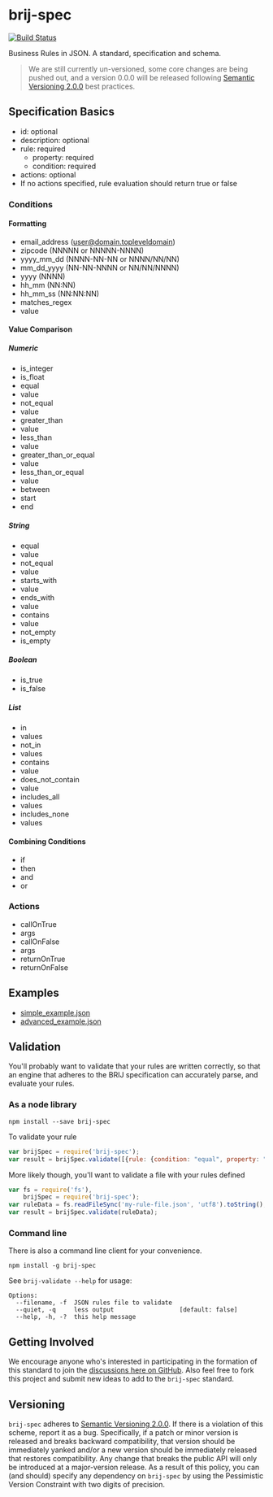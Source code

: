 # brij-spec

[![Build Status](https://travis-ci.org/LinuxBozo/brij-spec.svg?branch=master)](https://travis-ci.org/LinuxBozo/brij-spec)

Business Rules in JSON. A standard, specification and schema.

> We are still currently un-versioned, some core changes are being pushed out, and a version 0.0.0 will be released following [Semantic Versioning 2.0.0](SemVer.org) best practices.

## Specification Basics

 - id: optional
 - description: optional
 - rule: required
    - property: required
    - condition: required
 - actions: optional
 - If no actions specified, rule evaluation should return true or false

### Conditions
#### Formatting

 - email_address (user@domain.topleveldomain)
 - zipcode (NNNNN or NNNNN-NNNN)
 - yyyy_mm_dd (NNNN-NN-NN or NNNN/NN/NN)
 - mm_dd_yyyy (NN-NN-NNNN or NN/NN/NNNN)
 - yyyy (NNNN)
 - hh_mm (NN:NN)
 - hh_mm_ss (NN:NN:NN)
 - matches_regex
  - value

#### Value Comparison

##### Numeric

 - is_integer
 - is_float
 - equal
  - value
 - not_equal
  - value
 - greater_than
  - value
 - less_than
  - value
 - greater_than_or_equal
  - value
 - less_than_or_equal
  - value
 - between
  - start
  - end

##### String

 - equal
  - value
 - not_equal
  - value
 - starts_with
  - value
 - ends_with
  - value
 - contains
  - value
 - not_empty
 - is_empty

##### Boolean

 - is_true
 - is_false

##### List

 - in
  - values
 - not_in
  - values
 - contains
  - value
 - does_not_contain
  - value
 - includes_all
  - values
 - includes_none
  - values

#### Combining Conditions

 - if
 - then
 - and
 - or

### Actions

 - callOnTrue
  - args
 - callOnFalse
  - args
 - returnOnTrue
 - returnOnFalse

## Examples

 - [simple_example.json](../../raw/master/examples/simple_example.json)
 - [advanced_example.json](../../raw/master/examples/advanced_example.json)

## Validation

You'll probably want to validate that your rules are written correctly, so that an engine that adheres to the BRIJ specification can accurately parse, and evaluate your rules.

### As a node library

```shell
npm install --save brij-spec
```

To validate your rule
```javascript
var brijSpec = require('brij-spec');
var result = brijSpec.validate([{rule: {condition: "equal", property: "myProp"}}]);
```

More likely though, you'll want to validate a file with your rules defined
```javascript
var fs = require('fs'),
    brijSpec = require('brij-spec');
var ruleData = fs.readFileSync('my-rule-file.json', 'utf8').toString();
var result = brijSpec.validate(ruleData);
```

### Command line

There is also a command line client for your convenience.

```shell
npm install -g brij-spec
```

See `brij-validate --help` for usage:

```shell
Options:
  --filename, -f  JSON rules file to validate
  --quiet, -q     less output                  [default: false]
  --help, -h, -?  this help message
```

## Getting Involved
We encourage anyone who's interested in participating in the formation of this standard to join the [discussions here on GitHub](../../issues). Also feel free to fork this project and submit new ideas to add to the `brij-spec` standard.

## Versioning
`brij-spec` adheres to [Semantic Versioning 2.0.0](SemVer.org). If there is a violation of this scheme, report it as a bug. Specifically, if a patch or minor version is released and breaks backward compatibility, that version should be immediately yanked and/or a new version should be immediately released that restores compatibility. Any change that breaks the public API will only be introduced at a major-version release. As a result of this policy, you can (and should) specify any dependency on `brij-spec` by using the Pessimistic Version Constraint with two digits of precision.
